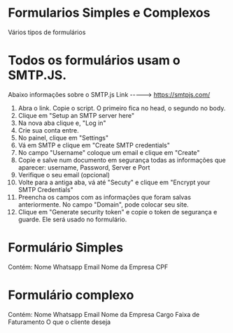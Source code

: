 # Formularios Simples e Complexos
Vários tipos de formulários

# Todos os formulários usam o SMTP.JS. 
Abaixo informações sobre o SMTP.js
Link ----->   https://smtpjs.com/
1) Abra o link. Copie o script. O primeiro fica no head, o segundo no body. 
2) Clique em "Setup an SMTP server here"
3) Na nova aba clique e, "Log in"
4) Crie sua conta entre. 
5) No painel, clique em "Settings"
6) Vá em SMTP  e clique em "Create SMTP credentials"
7) No campo "Username" coloque um email e clique em "Create"
8) Copie e salve num documento em segurança todas as informações que aparecer: username, Password, Server e Port
9) Verifique o seu email (opcional)
10) Volte para a antiga aba, vá até "Secuty" e clique em "Encrypt your SMTP Credentials"
11) Preencha os campos com as informações que foram salvas anteriormente. No campo "Domain", pode colocar seu site. 
12) Clique em "Generate security token" e copie o token de segurança e guarde. Ele será usado no formulário. 

# Formulário Simples
Contém:
Nome
Whatsapp
Email
Nome da Empresa
CPF

# Formulário complexo
Contém: 
Nome
Whatsapp
Email
Nome da Empresa
Cargo
Faixa de Faturamento
O que o cliente deseja
